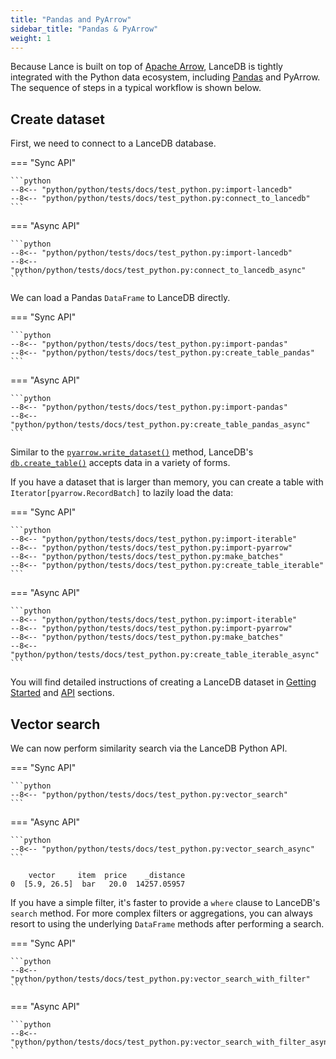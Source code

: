 ```yaml
---
title: "Pandas and PyArrow"
sidebar_title: "Pandas & PyArrow"
weight: 1
---
```


Because Lance is built on top of [Apache Arrow](https://arrow.apache.org/),
LanceDB is tightly integrated with the Python data ecosystem, including [Pandas](https://pandas.pydata.org/)
and PyArrow. The sequence of steps in a typical workflow is shown below.

## Create dataset

First, we need to connect to a LanceDB database.

=== "Sync API"

    ```python
    --8<-- "python/python/tests/docs/test_python.py:import-lancedb"
    --8<-- "python/python/tests/docs/test_python.py:connect_to_lancedb"
    ```
=== "Async API"

    ```python
    --8<-- "python/python/tests/docs/test_python.py:import-lancedb"
    --8<-- "python/python/tests/docs/test_python.py:connect_to_lancedb_async"
    ```

We can load a Pandas `DataFrame` to LanceDB directly.

=== "Sync API"

    ```python
    --8<-- "python/python/tests/docs/test_python.py:import-pandas"
    --8<-- "python/python/tests/docs/test_python.py:create_table_pandas"
    ```
=== "Async API"

    ```python
    --8<-- "python/python/tests/docs/test_python.py:import-pandas"
    --8<-- "python/python/tests/docs/test_python.py:create_table_pandas_async"
    ```

Similar to the [`pyarrow.write_dataset()`](https://arrow.apache.org/docs/python/generated/pyarrow.dataset.write_dataset.html) method, LanceDB's
[`db.create_table()`](python.md/#lancedb.db.DBConnection.create_table) accepts data in a variety of forms.

If you have a dataset that is larger than memory, you can create a table with `Iterator[pyarrow.RecordBatch]` to lazily load the data:

=== "Sync API"

    ```python
    --8<-- "python/python/tests/docs/test_python.py:import-iterable"
    --8<-- "python/python/tests/docs/test_python.py:import-pyarrow"
    --8<-- "python/python/tests/docs/test_python.py:make_batches"
    --8<-- "python/python/tests/docs/test_python.py:create_table_iterable"
    ```
=== "Async API"

    ```python
    --8<-- "python/python/tests/docs/test_python.py:import-iterable"
    --8<-- "python/python/tests/docs/test_python.py:import-pyarrow"
    --8<-- "python/python/tests/docs/test_python.py:make_batches"
    --8<-- "python/python/tests/docs/test_python.py:create_table_iterable_async"
    ```

You will find detailed instructions of creating a LanceDB dataset in
[Getting Started](../basic.md#quick-start) and [API](python.md/#lancedb.db.DBConnection.create_table)
sections.

## Vector search

We can now perform similarity search via the LanceDB Python API.

=== "Sync API"

    ```python
    --8<-- "python/python/tests/docs/test_python.py:vector_search"
    ```
=== "Async API"

    ```python
    --8<-- "python/python/tests/docs/test_python.py:vector_search_async"
    ```

```
    vector     item  price    _distance
0  [5.9, 26.5]  bar   20.0  14257.05957
```

If you have a simple filter, it's faster to provide a `where` clause to LanceDB's `search` method.
For more complex filters or aggregations, you can always resort to using the underlying `DataFrame` methods after performing a search.

=== "Sync API"

    ```python
    --8<-- "python/python/tests/docs/test_python.py:vector_search_with_filter"
    ```
=== "Async API"

    ```python
    --8<-- "python/python/tests/docs/test_python.py:vector_search_with_filter_async"
    ```
